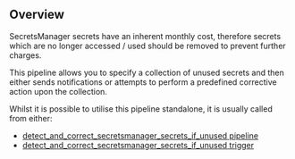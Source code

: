 ## Overview

SecretsManager secrets have an inherent monthly cost, therefore secrets which are no longer accessed / used should be removed to prevent further charges.

This pipeline allows you to specify a collection of unused secrets and then either sends notifications or attempts to perform a predefined corrective action upon the collection.

Whilst it is possible to utilise this pipeline standalone, it is usually called from either:
- [detect_and_correct_secretsmanager_secrets_if_unused pipeline](https://hub.flowpipe.io/mods/turbot/aws_thrifty/pipelines/aws_thrifty.pipeline.detect_and_correct_secretsmanager_secrets_if_unused)
- [detect_and_correct_secretsmanager_secrets_if_unused trigger](https://hub.flowpipe.io/mods/turbot/aws_thrifty/triggers/aws_thrifty.trigger.query.detect_and_correct_secretsmanager_secrets_if_unused)